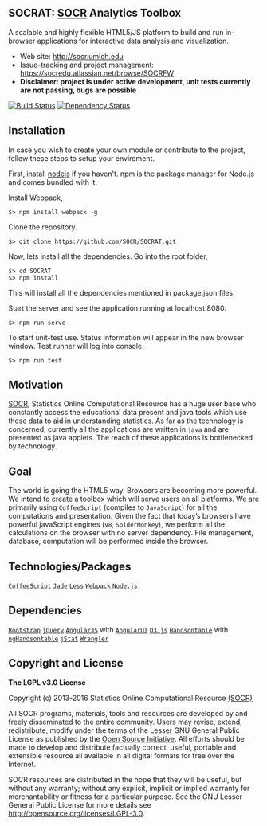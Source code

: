 ## SOCRAT: [SOCR](http://socr.umich.edu) Analytics Toolbox

A scalable and highly flexible HTML5/JS platform to build and run in-browser applications for interactive data analysis and visualization.

* Web site: http://socr.umich.edu
* Issue-tracking and project management: https://socredu.atlassian.net/browse/SOCRFW
* **Disclaimer: project is under active development, unit tests currently are not passing, bugs are possible**

[![Build Status](https://travis-ci.org/SOCR/SOCRAT.svg?branch=master)](https://travis-ci.org/SOCR/SOCRAT)
[![Dependency Status](https://gemnasium.com/SOCR/SOCRAT.png?branch=master)](https://gemnasium.com/SOCR/SOCRAT)

Installation
------------
In case you wish to create your own module or contribute to the project, follow these steps to setup your enviroment.

First, install [nodejs](http://nodejs.org/) if you haven't. npm is the package manager for Node.js and comes bundled with it.

Install Webpack,

    $> npm install webpack -g

Clone the repository.

    $> git clone https://github.com/SOCR/SOCRAT.git 

Now, lets install all the dependencies. Go into the root folder,

    $> cd SOCRAT
    $> npm install

This will install all the dependencies mentioned in package.json files.

Start the server and see the application running at localhost:8080:

    $> npm run serve
    
To start unit-test use. Status information will appear in the new browser window. Test runner will log into console.

    $> npm run test


Motivation 
--------------
[SOCR](http://socr.umich.edu), Statistics Online Computational Resource has a huge user base who constantly access the educational data present and java tools which use these data to aid in understanding statistics.
As far as the technology is concerned, currently all the applications are written in `java` and are presented as java applets. The reach of these applications is bottlenecked by technology.

Goal
------
The world is going the HTML5 way. Browsers are becoming more powerful. 
We intend to create a toolbox which will serve users on all platforms. We are primarily using `CoffeeScript` (compiles to `JavaScript`) for all the computations and presentation. Given the fact that today’s browsers have powerful javaScript engines (`v8`, `SpiderMonkey`), we perform all the calculations on the browser with no server dependency. File management, database, computation will be performed inside the browser.

 Technologies/Packages
----------------
 [`CoffeeScript`](http://coffeescript.org/)
 [`Jade`](http://jade-lang.com/)
 [`Less`](http://lesscss.org/)
 [`Webpack`](https://webpack.github.io/) 
 [`Node.js`](http://nodejs.org/)

 Dependencies
--------------
 [`Bootstrap`](http://getbootstrap.com/)
 [`jQuery`](https://jquery.com/)
 [`AngularJS`](http://angularjs.org) with [`AngularUI`](https://angular-ui.github.io/)
 [`D3.js`](http://d3js.org)
 [`Handsontable`](http://handsontable.com/) with [`ngHandsontable`](https://handsontable.github.io/ngHandsontable/)
 [`jStat`](https://jstat.github.io/)
 [`Wrangler`](http://vis.stanford.edu/wrangler/)

Copyright and License 
----------------------

**The LGPL v3.0 License**

Copyright (c) 2013-2016 Statistics Online Computational Resource [(SOCR)](http://www.StatisticsResource.org)

All SOCR programs, materials, tools and resources are developed by and freely disseminated to the entire community.
Users may revise, extend, redistribute, modify under the terms of the Lesser GNU General Public License
as published by the [Open Source Initiative](http://opensource.org/licenses/). All efforts should be made to develop and distribute
factually correct, useful, portable and extensible resource all available in all digital formats for free over the Internet.

SOCR resources are distributed in the hope that they will be useful, but without
any warranty; without any explicit, implicit or implied warranty for merchantability or
fitness for a particular purpose. See the GNU Lesser General Public License for
more details see http://opensource.org/licenses/LGPL-3.0.
